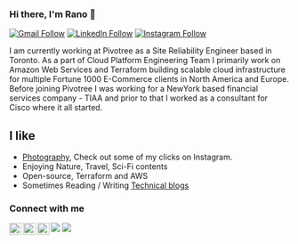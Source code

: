 ### Hi there, I'm Rano 👋

[![Gmail Follow](https://img.shields.io/badge/Gmail-D14836?style=for-the-badge&logo=gmail&logoColor=white)](ranopriyo@gmail.com)
[![LinkedIn Follow](https://img.shields.io/badge/LinkedIn-0077B5?style=for-the-badge&logo=linkedin&logoColor=white)](https://www.linkedin.com/in/ranopriyo-neogy/)
[![Instagram Follow](https://img.shields.io/badge/Instagram-E4405F?style=for-the-badge&logo=instagram&logoColor=white)](https://www.instagram.com/me_neogy/)


I am currently working at Pivotree as a Site Reliability Engineer based in Toronto. As a part of Cloud Platform Engineering Team I primarily work on Amazon Web Services and Terraform building scalable cloud infrastructure for multiple Fortune 1000 E-Commerce clients in North America and Europe. Before joining Pivotree I was working for a NewYork based financial services company - TIAA and prior to that I worked as a consultant for Cisco where it all started.


## I like

- [Photography](https://www.instagram.com/me_neogy/), Check out some of my clicks on Instagram.
- Enjoying Nature, Travel, Sci-Fi contents
- Open-source, Terraform and AWS
- Sometimes Reading / Writing [Technical blogs](https://blog.pivotree.cloud/2020-11-24-documentation-gatsby/) 


### Connect with me

[<img align="left" alt="ranopriyo-neogy | Gmail" width="22" src="https://cdn.jsdelivr.net/npm/simple-icons@v3/icons/gmail.svg" />][gmail]
[<img align="left" alt="ranopriyo-neogy | LinkedIn" width="22" src="https://cdn.jsdelivr.net/npm/simple-icons@v3/icons/linkedin.svg" />][linkedin]
[<img align="left" alt="ranopriyo-neogy | Instagram" width="22" src="https://cdn.jsdelivr.net/npm/simple-icons@v3/icons/instagram.svg" />][instagram]


![](https://komarev.com/ghpvc/?username=ranopriyo-neogy&style=flat-square)
![](https://hit.yhype.me/github/profile?user_id=68603179)

[gmail]: ranopriyo@gmail.com
[linkedin]: https://www.linkedin.com/in/ranopriyo-neogy/
[instagram]: https://www.instagram.com/me_neogy/


